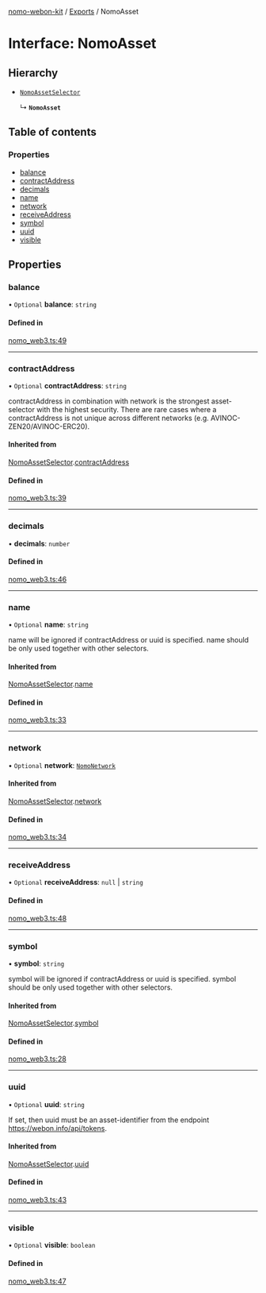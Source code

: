 [nomo-webon-kit](../README.md) / [Exports](../modules.md) / NomoAsset

# Interface: NomoAsset

## Hierarchy

- [`NomoAssetSelector`](NomoAssetSelector.md)

  ↳ **`NomoAsset`**

## Table of contents

### Properties

- [balance](NomoAsset.md#balance)
- [contractAddress](NomoAsset.md#contractaddress)
- [decimals](NomoAsset.md#decimals)
- [name](NomoAsset.md#name)
- [network](NomoAsset.md#network)
- [receiveAddress](NomoAsset.md#receiveaddress)
- [symbol](NomoAsset.md#symbol)
- [uuid](NomoAsset.md#uuid)
- [visible](NomoAsset.md#visible)

## Properties

### balance

• `Optional` **balance**: `string`

#### Defined in

[nomo_web3.ts:49](https://github.com/nomo-app/nomo-webon-kit/blob/058602e/nomo-webon-kit/src/nomo_web3.ts#L49)

___

### contractAddress

• `Optional` **contractAddress**: `string`

contractAddress in combination with network is the strongest asset-selector with the highest security.
There are rare cases where a contractAddress is not unique across different networks (e.g. AVINOC-ZEN20/AVINOC-ERC20).

#### Inherited from

[NomoAssetSelector](NomoAssetSelector.md).[contractAddress](NomoAssetSelector.md#contractaddress)

#### Defined in

[nomo_web3.ts:39](https://github.com/nomo-app/nomo-webon-kit/blob/058602e/nomo-webon-kit/src/nomo_web3.ts#L39)

___

### decimals

• **decimals**: `number`

#### Defined in

[nomo_web3.ts:46](https://github.com/nomo-app/nomo-webon-kit/blob/058602e/nomo-webon-kit/src/nomo_web3.ts#L46)

___

### name

• `Optional` **name**: `string`

name will be ignored if contractAddress or uuid is specified.
name should be only used together with other selectors.

#### Inherited from

[NomoAssetSelector](NomoAssetSelector.md).[name](NomoAssetSelector.md#name)

#### Defined in

[nomo_web3.ts:33](https://github.com/nomo-app/nomo-webon-kit/blob/058602e/nomo-webon-kit/src/nomo_web3.ts#L33)

___

### network

• `Optional` **network**: [`NomoNetwork`](../modules.md#nomonetwork)

#### Inherited from

[NomoAssetSelector](NomoAssetSelector.md).[network](NomoAssetSelector.md#network)

#### Defined in

[nomo_web3.ts:34](https://github.com/nomo-app/nomo-webon-kit/blob/058602e/nomo-webon-kit/src/nomo_web3.ts#L34)

___

### receiveAddress

• `Optional` **receiveAddress**: ``null`` \| `string`

#### Defined in

[nomo_web3.ts:48](https://github.com/nomo-app/nomo-webon-kit/blob/058602e/nomo-webon-kit/src/nomo_web3.ts#L48)

___

### symbol

• **symbol**: `string`

symbol will be ignored if contractAddress or uuid is specified.
symbol should be only used together with other selectors.

#### Inherited from

[NomoAssetSelector](NomoAssetSelector.md).[symbol](NomoAssetSelector.md#symbol)

#### Defined in

[nomo_web3.ts:28](https://github.com/nomo-app/nomo-webon-kit/blob/058602e/nomo-webon-kit/src/nomo_web3.ts#L28)

___

### uuid

• `Optional` **uuid**: `string`

If set, then uuid must be an asset-identifier from the endpoint https://webon.info/api/tokens.

#### Inherited from

[NomoAssetSelector](NomoAssetSelector.md).[uuid](NomoAssetSelector.md#uuid)

#### Defined in

[nomo_web3.ts:43](https://github.com/nomo-app/nomo-webon-kit/blob/058602e/nomo-webon-kit/src/nomo_web3.ts#L43)

___

### visible

• `Optional` **visible**: `boolean`

#### Defined in

[nomo_web3.ts:47](https://github.com/nomo-app/nomo-webon-kit/blob/058602e/nomo-webon-kit/src/nomo_web3.ts#L47)
